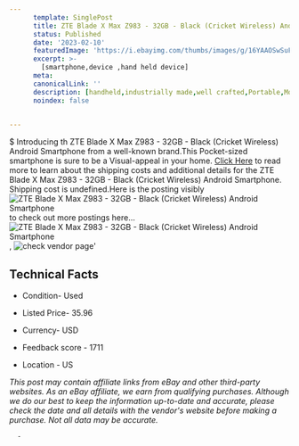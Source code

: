 ```yaml
---
      template: SinglePost
      title: ZTE Blade X Max Z983 - 32GB - Black (Cricket Wireless) Android Smartphone
      status: Published
      date: '2023-02-10'
      featuredImage: 'https://i.ebayimg.com/thumbs/images/g/16YAAOSwSuFhViTt/s-l225.jpg'
      excerpt: >-
        [smartphone,device ,hand held device]
      meta:
      canonicalLink: ''
      description: [handheld,industrially made,well crafted,Portable,Mobile,Compact,Convenient,Lightweight,Maneuverable,Man-portable,Miniature,Carriable,Hand-held,Light,Holdable,Transportable,Mobile device,Pocket-sized,On-the-go,Wireless,Cordless,Compact size,Convenient size, smartphone,device ,hand held device]
      noindex: false
      

---
```

$
      Introducing th ZTE Blade X Max Z983 - 32GB - Black (Cricket Wireless) Android Smartphone from a well-known brand.This Pocket-sized smartphone is sure to be a Visual-appeal in your home. [Click Here](https://www.ebay.com/itm/274971354265?hash=item400591e499%3Ag%3A16YAAOSwSuFhViTt&mkevt=1&mkcid=1&mkrid=711-53200-19255-0&campid=%253CePNCampaignId%253E&customid=%253CreferenceId%253E&toolid=10049) to read more to learn about the shipping costs and additional details for the ZTE Blade X Max Z983 - 32GB - Black (Cricket Wireless) Android Smartphone. Shipping cost is undefined.Here is the posting visibly ![ZTE Blade X Max Z983 - 32GB - Black (Cricket Wireless) Android Smartphone](https://i.ebayimg.com/thumbs/images/g/16YAAOSwSuFhViTt/s-l225.jpg) to check out more postings here... ![ZTE Blade X Max Z983 - 32GB - Black (Cricket Wireless) Android Smartphone](https://i.ebayimg.com/images/g/16YAAOSwSuFhViTt/s-l1600.jpg), ![check vendor page](https://origin-galleryplus.ebayimg.com/ws/web/274971354265_2_0_1/225x225.jpg,https://origin-galleryplus.ebayimg.com/ws/web/274971354265_3_0_1/225x225.jpg,https://origin-galleryplus.ebayimg.com/ws/web/274971354265_4_0_1/225x225.jpg)'

      

 ## Technical Facts 



     
      

 - Condition- Used 


      

 - Listed Price- 35.96 


      

 - Currency- USD 


      

 - Feedback score - 1711 


      

 - Location - US 


      
      

 *_This post may contain affiliate links from eBay and other third-party websites. As an eBay affiliate, we earn from qualifying purchases. Although we do our best to keep the information up-to-date and accurate, please check the date and all details with the vendor's website before making a purchase. Not all data may be accurate._*




      -
